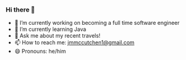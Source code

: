 ### Hi there 👋


- 🔭 I’m currently working on becoming a full time software engineer
- 🌱 I’m currently learning Java
- 💬 Ask me about my recent travels!
- 📫 How to reach me: jmmccutchen1@gmail.com
- 😄 Pronouns: he/him

